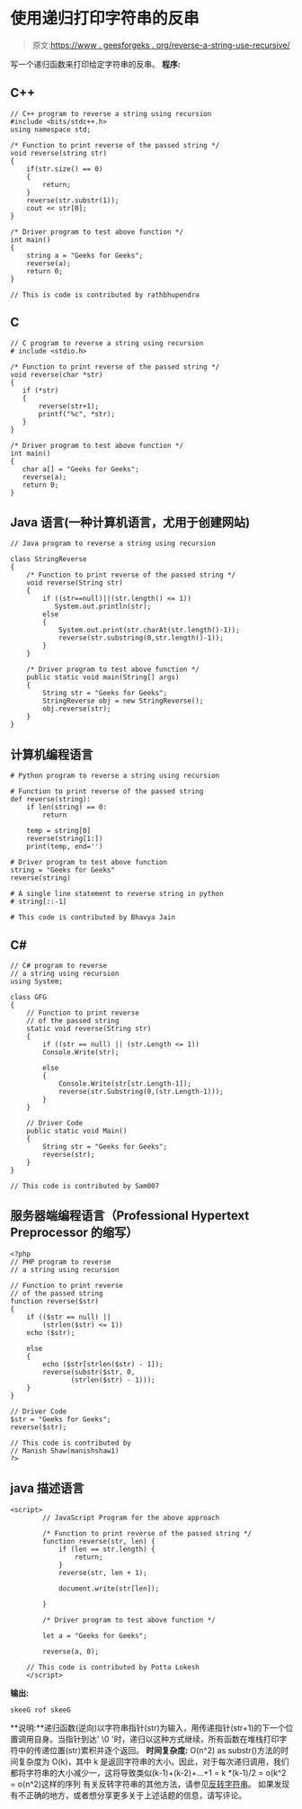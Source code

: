 # 使用递归打印字符串的反串

> 原文:[https://www . geesforgeks . org/reverse-a-string-use-recursive/](https://www.geeksforgeeks.org/reverse-a-string-using-recursion/)

写一个递归函数来打印给定字符串的反串。
**程序:**

## C++

```
// C++ program to reverse a string using recursion
#include <bits/stdc++.h>
using namespace std;

/* Function to print reverse of the passed string */
void reverse(string str)
{
    if(str.size() == 0)
    {
        return;
    }
    reverse(str.substr(1));
    cout << str[0];
}

/* Driver program to test above function */
int main()
{
    string a = "Geeks for Geeks";
    reverse(a);
    return 0;
}

// This is code is contributed by rathbhupendra
```

## C

```
// C program to reverse a string using recursion
# include <stdio.h>

/* Function to print reverse of the passed string */
void reverse(char *str)
{
   if (*str)
   {
       reverse(str+1);
       printf("%c", *str);
   }
}

/* Driver program to test above function */
int main()
{
   char a[] = "Geeks for Geeks";
   reverse(a);
   return 0;
}
```

## Java 语言(一种计算机语言，尤用于创建网站)

```
// Java program to reverse a string using recursion

class StringReverse
{
    /* Function to print reverse of the passed string */
    void reverse(String str)
    {
        if ((str==null)||(str.length() <= 1))
           System.out.println(str);
        else
        {
            System.out.print(str.charAt(str.length()-1));
            reverse(str.substring(0,str.length()-1));
        }
    }

    /* Driver program to test above function */
    public static void main(String[] args)
    {
        String str = "Geeks for Geeks";
        StringReverse obj = new StringReverse();
        obj.reverse(str);
    }   
}
```

## 计算机编程语言

```
# Python program to reverse a string using recursion

# Function to print reverse of the passed string
def reverse(string):
    if len(string) == 0:
        return

    temp = string[0]
    reverse(string[1:])
    print(temp, end='')

# Driver program to test above function
string = "Geeks for Geeks"
reverse(string)

# A single line statement to reverse string in python
# string[::-1]

# This code is contributed by Bhavya Jain
```

## C#

```
// C# program to reverse
// a string using recursion
using System;

class GFG
{
    // Function to print reverse
    // of the passed string
    static void reverse(String str)
    {
        if ((str == null) || (str.Length <= 1))
        Console.Write(str);

        else
        {
            Console.Write(str[str.Length-1]);
            reverse(str.Substring(0,(str.Length-1)));
        }
    }

    // Driver Code
    public static void Main()
    {
        String str = "Geeks for Geeks";
        reverse(str);
    }
}

// This code is contributed by Sam007
```

## 服务器端编程语言（Professional Hypertext Preprocessor 的缩写）

```
<?php
// PHP program to reverse
// a string using recursion

// Function to print reverse
// of the passed string
function reverse($str)
{
    if (($str == null) ||
        (strlen($str) <= 1))
    echo ($str);

    else
    {
        echo ($str[strlen($str) - 1]);
        reverse(substr($str, 0,
               (strlen($str) - 1)));
    }
}

// Driver Code
$str = "Geeks for Geeks";
reverse($str);

// This code is contributed by
// Manish Shaw(manishshaw1)
?>
```

## java 描述语言

```
<script>
        // JavaScript Program for the above approach

        /* Function to print reverse of the passed string */
        function reverse(str, len) {
            if (len == str.length) {
                return;
            }
            reverse(str, len + 1);

            document.write(str[len]);

        }

        /* Driver program to test above function */

        let a = "Geeks for Geeks";

        reverse(a, 0);

    // This code is contributed by Potta Lokesh
    </script>
```

**输出:**

```
skeeG rof skeeG
```

**说明:**递归函数(逆向)以字符串指针(str)为输入，用传递指针(str+1)的下一个位置调用自身。当指针到达' \0 '时，递归以这种方式继续，所有函数在堆栈打印字符中的传递位置(str)累积并逐个返回。
**时间复杂度:** O(n^2) as substr()方法的时间复杂度为 O(k)，其中 k 是返回字符串的大小。因此，对于每次递归调用，我们都将字符串的大小减少一，这将导致类似(k-1)+(k-2)+…+1 = k *(k-1)/2 = o(k^2 = o(n^2)这样的序列
有关反转字符串的其他方法，请参见[反转字符串](https://www.geeksforgeeks.org/write-a-program-to-reverse-an-array-or-string/)。
如果发现有不正确的地方，或者想分享更多关于上述话题的信息，请写评论。